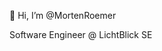 👋 Hi, I’m @MortenRoemer

Software Engineer @ LichtBlick SE

<!---
MortenRoemer/MortenRoemer is a ✨ special ✨ repository because its `README.md` (this file) appears on your GitHub profile.
You can click the Preview link to take a look at your changes.
--->

